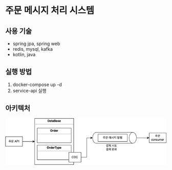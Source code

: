# 주문 메시지 처리 시스템

## 사용 기술
- spring jpa, spring web
- redis, mysql, kafka
- kotlin, java

## 실행 방법
1. docker-compose up -d
2. service-api 실행

## 아키텍처
![주문_시스템_아키텍처_v1.png](images%2F%EC%A3%BC%EB%AC%B8_%EC%8B%9C%EC%8A%A4%ED%85%9C_%EC%95%84%ED%82%A4%ED%85%8D%EC%B2%98_v1.png)
